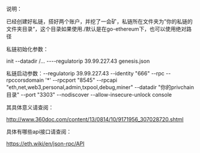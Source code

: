 说明：

已经创建好私链，搭好两个账户，并挖了一会矿，私链所在文件夹为”你的私链的文件夹目录“，这个目录如果使用./默认是在go-ethereum下，也可以使用绝对路径

私链初始化参数：

init --datadir /... ----regulatorip 39.99.227.43  genesis.json

私链启动参数：--regulatorip 39.99.227.43  --identity "666" --rpc  --rpccorsdomain '*' --rpcport "8545" --rpcapi "eth,net,web3,personal,admin,txpool,debug,miner" --datadir "你的privchain目录" --port "3303" --nodiscover --allow-insecure-unlock console   



其具体意义请查阅：

http://www.360doc.com/content/13/0814/10/9171956_307028720.shtml

具体有哪些api接口请查阅：

https://eth.wiki/en/json-rpc/API

